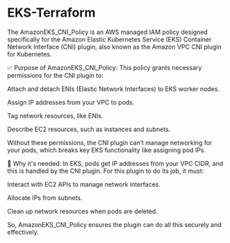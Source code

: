# EKS-Terraform
The AmazonEKS_CNI_Policy is an AWS managed IAM policy designed specifically for the Amazon Elastic Kubernetes Service (EKS) Container Network Interface (CNI) plugin, also known as the Amazon VPC CNI plugin for Kubernetes.

✅ Purpose of AmazonEKS_CNI_Policy:
This policy grants necessary permissions for the CNI plugin to:

Attach and detach ENIs (Elastic Network Interfaces) to EKS worker nodes.

Assign IP addresses from your VPC to pods.

Tag network resources, like ENIs.

Describe EC2 resources, such as instances and subnets.

Without these permissions, the CNI plugin can’t manage networking for your pods, which breaks key EKS functionality like assigning pod IPs.

📌 Why it's needed:
In EKS, pods get IP addresses from your VPC CIDR, and this is handled by the CNI plugin. For this plugin to do its job, it must:

Interact with EC2 APIs to manage network interfaces.

Allocate IPs from subnets.

Clean up network resources when pods are deleted.

So, AmazonEKS_CNI_Policy ensures the plugin can do all this securely and effectively.
